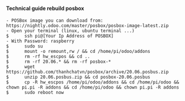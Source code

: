 #### Technical guide rebuild posbox 
    - POSBox image you can download from: https://nightly.odoo.com/master/posbox/posbox-image-latest.zip
    - Open your terminal (linux, ubuntu terminal ...)
    $      ssh pi@[Your Ip Address of POSBOX]
    - With Password: raspberry
    $      sudo su
    $      mount -o remount,rw / && cd /home/pi/odoo/addons
    $      rm -rf hw_escpos && cd ..
    $      rm -rf 20.06.* && rm -rf posbox-*
    $      wget https://github.com/thanhchatvn/posbox/archive/20.06.posbus.zip
    $      unzip 20.06.posbus.zip && cd posbox-20.06.posbus
    $      cp -R hw_escpos /home/pi/odoo/addons && cd /home/pi/odoo && chown pi.pi -R addons && cd /home/pi/odoo && chown pi.pi -R addons
    $      sudo reboot now